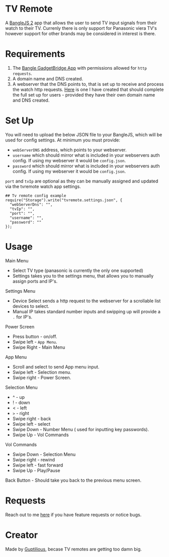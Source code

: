 # TV Remote
A [BangleJS 2](https://shop.espruino.com/banglejs2) app that allows the user to send TV input signals from their watch to their TV. 
Currenly there is only support for Panasonic viera TV's however support for other brands may be considered in interest is there.

# Requirements
1. The [Bangle GadgetBridge App](https://www.espruino.com/Gadgetbridge) with permissions allowed for `http requests`.
2. A domain name and DNS created.
3. A webserver that the DNS points to, that is set up to receive and process the watch http requests. [Here](https://github.com/Guptilious/banglejs-tvremote-webserver) is one I have created that should complete the full set up for users - provided they have their own domain name and DNS created.

# Set Up
You will need to upload the below JSON file to your BangleJS, which will be used for config settings. At minimum you must provide:
* `webServerDNS` address, which points to your webserver.
* `username` which should mirror what is included in your webservers auth config. If using my webserver it would be `config.json`.
* `password` which should mirror what is included in your webservers auth config. If using my webserver it would be `config.json`.

`port` and `tvIp` are optional as they can be manually assigned and updated via the tvremote watch app settings.

    ## Tv remote config example
    require("Storage").write("tvremote.settings.json", {
      "webServerDns": "",
      "tvIp": "",
      "port": "",
      "username": "",
      "password": ""
    });

# Usage
Main Menu
* Select TV type (panasonic is currently the only one supported)
* Settings takes you to the settings menu, that allows you to manually assign ports and IP's.

Settings Menu
* Device Select sends a http request to the webserver for a scrollable list devices to select.
* Manual IP takes standard number inputs and swipping up will provide a `.` for IP's.

Power Screen
* Press button - on/off.
* Swipe left - `App Menu`.
* Swipe Right - Main Menu

App Menu
* Scroll and select to send App menu input.
* Swipe left -  Selection menu.
* Swipe right - Power Screen.

Selection Menu
* ^ - up
* ! - down
* < - left
* `>` - right
* Swipe right - back
* Swipe left - select
* Swipe Down - Number Menu ( used for inputting key passwords).
* Swipe Up - Vol Commands

Vol Commands
* Swipe Down - Selection Menu
* Swipe right - rewind
* Swipe left - fast forward
* Swipe Up - Play/Pause

Back Button - Should take you back to the previous menu screen.

# Requests
Reach out to me [here](https://github.com/Guptiliou) if you have feature requests or notice bugs.
# Creator
Made by [Guptilious](https://github.com/Guptilious), becase TV remotes are getting too damn big.
